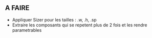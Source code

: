 ## A FAIRE

- Appliquer Sizer pour les tailles : .w, .h, .sp
- Extraire les composants qui se repetent plus de 2 fois et les rendre parametrables